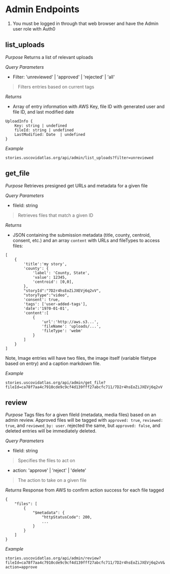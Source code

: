 # Admin Endpoints

1. You must be logged in through that web browser and have the Admin user role with Auth0

## list_uploads

_Purpose_
Returns a list of relevant uploads

_Query Parameters_
- Filter: 'unreviewed' | 'approved' | 'rejected' | 'all' 
 > Filters entries based on current tags

_Returns_
- Array of entry information with AWS Key, file ID with generated user and file ID, and last modified date
```
UploadInfo {
	Key: string | undefined
	fileId: string | undefined
	LastModified: Date  | undefined
}
```

_Example_

`stories.uscovidatlas.org/api/admin/list_uploads?filter=unreviewed`

## get_file

_Purpose_
Retrieves presigned get URLs and metadata for a given file

_Query Parameters_
- fileId: string
 > Retrieves files that match a given ID

_Returns_
- JSON containing the submission metadata (title, county, centroid, consent, etc.) and an array `content` with URLs and fileTypes to access files:
```
[
    {
        'title':'my story',
        'county': {
            'label': 'County, State',
            'value': 12345,
            'centroid': [0,0],
        },
        "storyId":"7D2r4hsEoZiJXEVj6q2vV",
        "storyType":"video",
        'consent': true,
        'tags': ['user-added-tags'],
        'date':'1970-01-01',
        'content':[
            {
                'url':'http://aws.s3...',
                'fileName': 'uploads/...',
                'fileType': 'webm'
            }
        ]
    }
]
```

Note, Image entries will have two files, the image itself (variable filetype based on entry) and a caption markdown file.

_Example_

`stories.uscovidatlas.org/api/admin/get_file?fileId=ca78f7aa4c7910cde9c9cf4d139fff27abcfc711/7D2r4hsEoZiJXEVj6q2vV`

## review

_Purpose_
Tags files for a given fileId (metadata, media files) based on an admin review. Approved files will be tagged with `approved: true`, `reviewed: true`, and `reviewed_by: user`. rejected the same, but `approved: false`, and deleted entries will be immediately deleted.

_Query Parameters_
- fileId: string
 > Specifies the files to act on
- action: 'approve' | 'reject' | 'delete'
 > The action to take on a given file

_Returns_
Response from AWS to confirm action success for each file tagged
```
{
    "files": [
        {
            "$metadata": {
                "httpStatusCode": 200,
                ...
            }
        }
    ]
}
```

_Example_

`stories.uscovidatlas.org/api/admin/review?fileId=ca78f7aa4c7910cde9c9cf4d139fff27abcfc711/7D2r4hsEoZiJXEVj6q2vV&action=approve`